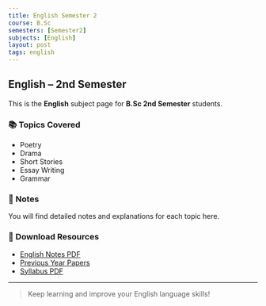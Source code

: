 ```yaml
---
title: English Semester 2
course: B.Sc
semesters: [Semester2]
subjects: [English]
layout: post
tags: english
---
```


## English – 2nd Semester

This is the **English** subject page for **B.Sc 2nd Semester** students.

### 📚 Topics Covered
- Poetry
- Drama
- Short Stories
- Essay Writing
- Grammar

### 📝 Notes
You will find detailed notes and explanations for each topic here.

### 📂 Download Resources
- [English Notes PDF](#)
- [Previous Year Papers](#)
- [Syllabus PDF](#)

---

> Keep learning and improve your English language skills!
